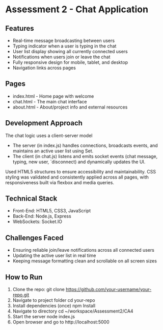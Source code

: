 # Assessment 2 - Chat Application

## Features

-  Real-time message broadcasting between users
-  Typing indicator when a user is typing in the chat
-  User list display showing all currently connected users
-  Notifications when users join or leave the chat
-  Fully responsive design for mobile, tablet, and desktop
-  Navigation links across pages

## Pages

- index.html - Home page with welcome
- chat.html - The main chat interface
- about.html - About/project info and external resources

## Development Approach

The chat logic uses a client-server model
- The server (in index.js) handles connections, broadcasts events, and maintains an active user list using Set.
- The client (in chat.js) listens and emits socket events (chat message, typing, new user, `disconnect) and dynamically updates the UI.

Used HTML5 structures to ensure accessibility and maintainability. CSS styling was validated and consistently applied across all pages, with responsiveness built via flexbox and media queries.

## Technical Stack

- Front-End: HTML5, CSS3, JavaScript 
- Back-End: Node.js, Express
- WebSockets: Socket.IO

## Challenges Faced

- Ensuring reliable join/leave notifications across all connected users
- Updating the active user list in real time
- Keeping message formatting clean and scrollable on all screen sizes

## How to Run

1. Clone the repo:
   git clone https://github.com/your-username/your-repo.git
2. Navigate to project folder
   cd your-repo
3. Install dependencies (once) 
   npm Install
4. Navigate to directory
   cd ~/workspace/Assessment2/CA4
5. Start the server
   node index.js
6. Open browser and go to 
   http://localhost:5000





